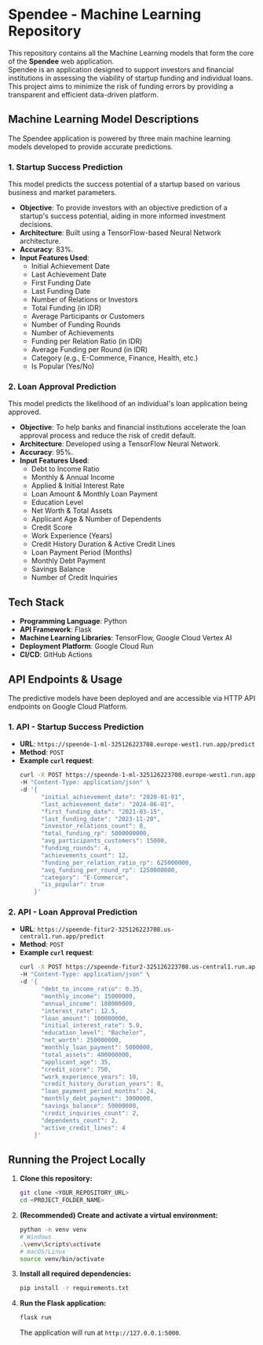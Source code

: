 # Spendee - Machine Learning Repository

This repository contains all the Machine Learning models that form the core of the **Spendee** web application.  
Spendee is an application designed to support investors and financial institutions in assessing the viability of startup funding and individual loans.  
This project aims to minimize the risk of funding errors by providing a transparent and efficient data-driven platform.

## Machine Learning Model Descriptions

The Spendee application is powered by three main machine learning models developed to provide accurate predictions.

### 1. Startup Success Prediction
This model predicts the success potential of a startup based on various business and market parameters.

* **Objective**: To provide investors with an objective prediction of a startup's success potential, aiding in more informed investment decisions.
* **Architecture**: Built using a TensorFlow-based Neural Network architecture.
* **Accuracy**: 83%. 
* **Input Features Used**:
    * Initial Achievement Date
    * Last Achievement Date
    * First Funding Date
    * Last Funding Date
    * Number of Relations or Investors
    * Total Funding (in IDR)
    * Average Participants or Customers
    * Number of Funding Rounds
    * Number of Achievements
    * Funding per Relation Ratio (in IDR)
    * Average Funding per Round (in IDR)
    * Category (e.g., E-Commerce, Finance, Health, etc.)
    * Is Popular (Yes/No)

### 2. Loan Approval Prediction
This model predicts the likelihood of an individual's loan application being approved.

* **Objective**: To help banks and financial institutions accelerate the loan approval process and reduce the risk of credit default.
* **Architecture**: Developed using a TensorFlow Neural Network.
* **Accuracy**: 95%.
* **Input Features Used**:
    * Debt to Income Ratio
    * Monthly & Annual Income
    * Applied & Initial Interest Rate
    * Loan Amount & Monthly Loan Payment
    * Education Level
    * Net Worth & Total Assets
    * Applicant Age & Number of Dependents
    * Credit Score
    * Work Experience (Years)
    * Credit History Duration & Active Credit Lines
    * Loan Payment Period (Months)
    * Monthly Debt Payment
    * Savings Balance
    * Number of Credit Inquiries

## Tech Stack
* **Programming Language**: Python
* **API Framework**: Flask
* **Machine Learning Libraries**: TensorFlow, Google Cloud Vertex AI
* **Deployment Platform**: Google Cloud Run
* **CI/CD**: GitHub Actions

## API Endpoints & Usage

The predictive models have been deployed and are accessible via HTTP API endpoints on Google Cloud Platform.

### 1. API - Startup Success Prediction
* **URL**: `https://speende-1-ml-325126223708.europe-west1.run.app/predict`
* **Method**: `POST`
* **Example `curl` request**:
    ```bash
    curl -X POST https://speende-1-ml-325126223708.europe-west1.run.app/predict \
    -H "Content-Type: application/json" \
    -d '{
          "initial_achievement_date": "2020-01-01",
          "last_achievement_date": "2024-06-01",
          "first_funding_date": "2021-03-15",
          "last_funding_date": "2023-11-20",
          "investor_relations_count": 8,
          "total_funding_rp": 5000000000,
          "avg_participants_customers": 15000,
          "funding_rounds": 4,
          "achievements_count": 12,
          "funding_per_relation_ratio_rp": 625000000,
          "avg_funding_per_round_rp": 1250000000,
          "category": "E-Commerce",
          "is_popular": true
        }'
    ```

### 2. API - Loan Approval Prediction
* **URL**: `https://speende-fitur2-325126223708.us-central1.run.app/predict`
* **Method**: `POST`
* **Example `curl` request**:
    ```bash
    curl -X POST https://speende-fitur2-325126223708.us-central1.run.app/predict \
    -H "Content-Type: application/json" \
    -d '{
          "debt_to_income_ratio": 0.35,
          "monthly_income": 15000000,
          "annual_income": 180000000,
          "interest_rate": 12.5,
          "loan_amount": 100000000,
          "initial_interest_rate": 5.0,
          "education_level": "Bachelor",
          "net_worth": 250000000,
          "monthly_loan_payment": 5000000,
          "total_assets": 400000000,
          "applicant_age": 35,
          "credit_score": 750,
          "work_experience_years": 10,
          "credit_history_duration_years": 8,
          "loan_payment_period_months": 24,
          "monthly_debt_payment": 3000000,
          "savings_balance": 50000000,
          "credit_inquiries_count": 2,
          "dependents_count": 2,
          "active_credit_lines": 4
        }'
    ```

## Running the Project Locally

1.  **Clone this repository:**
    ```bash
    git clone <YOUR_REPOSITORY_URL>
    cd <PROJECT_FOLDER_NAME>
    ```

2.  **(Recommended) Create and activate a virtual environment:**
    ```bash
    python -m venv venv
    # Windows
    .\venv\Scripts\activate
    # macOS/Linux
    source venv/bin/activate
    ```

3.  **Install all required dependencies:**
    ```bash
    pip install -r requirements.txt
    ```

4.  **Run the Flask application:**
    ```bash
    flask run
    ```
    The application will run at `http://127.0.0.1:5000`.
